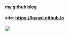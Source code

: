 #### my github blog 

#### site: https://lqyasl.github.io


<a target="_blank" href="http://mail.qq.com/cgi-bin/qm_share?t=qm_mailme&email=LEBdVU1fQGxdXQJPQ0E" style="text-decoration:none;"><img src="http://rescdn.qqmail.com/zh_CN/htmledition/images/function/qm_open/ico_mailme_22.png"/></a>

















































